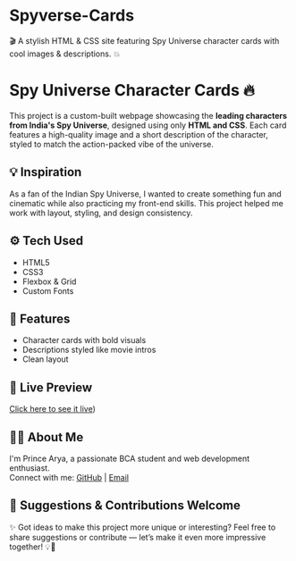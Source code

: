 # Spyverse-Cards
🎬 A stylish HTML &amp; CSS site featuring Spy Universe character cards with cool images &amp; descriptions. 💥
# Spy Universe Character Cards 🔥

This project is a custom-built webpage showcasing the **leading characters from India's Spy Universe**, designed using only **HTML and CSS**. Each card features a high-quality image and a short description of the character, styled to match the action-packed vibe of the universe.

## 💡 Inspiration
As a fan of the Indian Spy Universe, I wanted to create something fun and cinematic while also practicing my front-end skills. This project helped me work with layout, styling, and design consistency.

## ⚙️ Tech Used
- HTML5
- CSS3
- Flexbox & Grid
- Custom Fonts 

## 📱 Features
- Character cards with bold visuals
- Descriptions styled like movie intros
- Clean layout

## 🚀 Live Preview
[Click here to see it live](https://github.com/Princerya7/Spyverse-Cards))  

## 🙋‍♂️ About Me
I'm Prince Arya, a passionate BCA student and web development enthusiast.  
Connect with me: [GitHub](https://github.com/Princerya7) | [Email](mailto:princerya77@gmail.com)

## 🤝 Suggestions & Contributions Welcome
✨ Got ideas to make this project more unique or interesting? Feel free to share suggestions or contribute — let’s make it even more impressive together! 💡🚀
